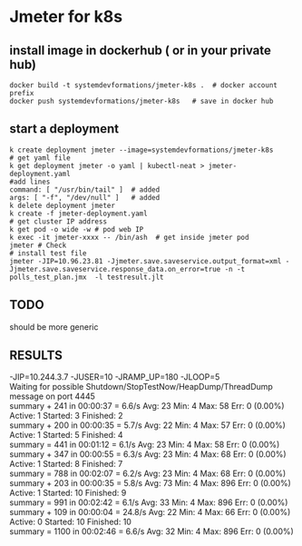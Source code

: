# Jmeter for k8s 

## install image in dockerhub ( or in your private hub) 
```shell
docker build -t systemdevformations/jmeter-k8s .  # docker account prefix 
docker push systemdevformations/jmeter-k8s   # save in docker hub
```

##  start a deployment 
```shell
k create deployment jmeter --image=systemdevformations/jmeter-k8s
# get yaml file 
k get deployment jmeter -o yaml | kubectl-neat > jmeter-deployment.yaml
#add lines
command: [ "/usr/bin/tail" ]  # added
args: [ "-f", "/dev/null" ]   # added
k delete deployment jmeter
k create -f jmeter-deployment.yaml 
# get cluster IP address
k get pod -o wide -w # pod web IP 
k exec -it jmeter-xxxx -- /bin/ash  # get inside jmeter pod 
jmeter # Check 
# install test file 
jmeter -JIP=10.96.23.81 -Jjmeter.save.saveservice.output_format=xml -Jjmeter.save.saveservice.response_data.on_error=true -n -t  polls_test_plan.jmx  -l testresult.jlt
```

## TODO 
should be more generic 

## RESULTS
-JIP=10.244.3.7 -JUSER=10 -JRAMP_UP=180 -JLOOP=5  
Waiting for possible Shutdown/StopTestNow/HeapDump/ThreadDump message on port 4445  
summary +    241 in 00:00:37 =    6.6/s Avg:    23 Min:     4 Max:    58 Err:     0 (0.00%) Active: 1 Started: 3 Finished: 2  
summary +    200 in 00:00:35 =    5.7/s Avg:    22 Min:     4 Max:    57 Err:     0 (0.00%) Active: 1 Started: 5 Finished: 4  
summary =    441 in 00:01:12 =    6.1/s Avg:    23 Min:     4 Max:    58 Err:     0 (0.00%)  
summary +    347 in 00:00:55 =    6.3/s Avg:    23 Min:     4 Max:    68 Err:     0 (0.00%) Active: 1 Started: 8 Finished: 7  
summary =    788 in 00:02:07 =    6.2/s Avg:    23 Min:     4 Max:    68 Err:     0 (0.00%)  
summary +    203 in 00:00:35 =    5.8/s Avg:    73 Min:     4 Max:   896 Err:     0 (0.00%) Active: 1 Started: 10 Finished: 9  
summary =    991 in 00:02:42 =    6.1/s Avg:    33 Min:     4 Max:   896 Err:     0 (0.00%)  
summary +    109 in 00:00:04 =   24.8/s Avg:    22 Min:     4 Max:    66 Err:     0 (0.00%) Active: 0 Started: 10 Finished: 10  
summary =   1100 in 00:02:46 =    6.6/s Avg:    32 Min:     4 Max:   896 Err:     0 (0.00%)  
